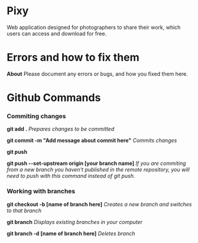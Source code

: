 # Pixy

Web application designed for photographers to share their work, which users can access and download for free. 

# Errors and how to fix them

**About**
Please document any errors or bugs, and how you fixed them here. 

# Github Commands

### Commiting changes

 
**git add .** *Prepares changes to be committed* 


**git commit -m "Add message about commit here"** *Commits changes*

**git push**

**git push --set-upstream origin [your branch name]** *If you are commiting from a new branch you haven't published in the remote repository, you will need to push with this command instead of git push.*

### Working with branches

**git checkout -b [name of branch here]** *Creates a new branch and switches to that branch*

**git branch** *Displays existing branches in your computer*

**git branch -d [name of branch here]** *Deletes branch*


